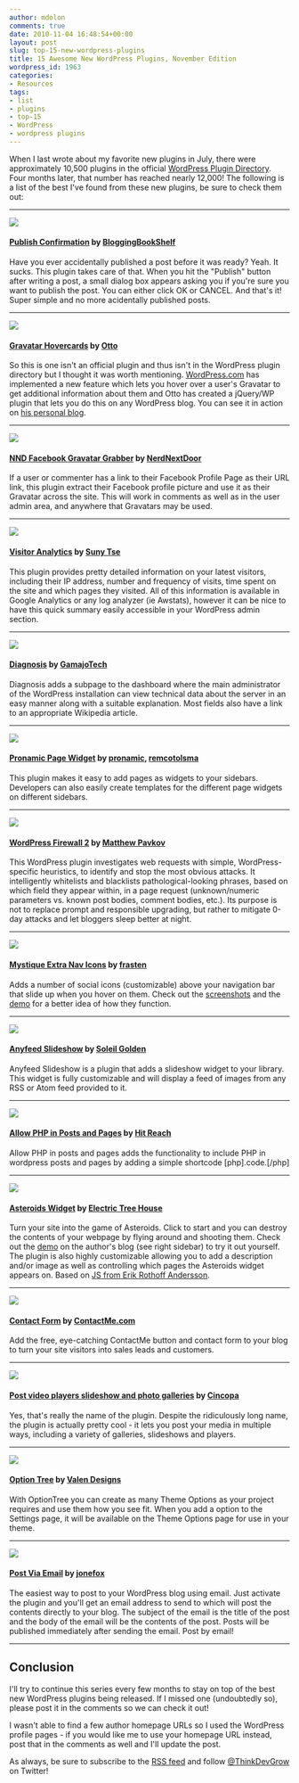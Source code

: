 ```yaml
---
author: mdolon
comments: true
date: 2010-11-04 16:48:54+00:00
layout: post
slug: top-15-new-wordpress-plugins
title: 15 Awesome New WordPress Plugins, November Edition
wordpress_id: 1963
categories:
- Resources
tags:
- list
- plugins
- top-15
- WordPress
- wordpress plugins
---
```


When I last wrote about my favorite new plugins in July, there were approximately 10,500 plugins in the official [WordPress Plugin Directory](http://wordpress.org/extend/plugins/).  Four months later, that number has reached nearly 12,000!  The following is a list of the best I've found from these new plugins, be sure to check them out:

---

<a href="http://wordpress.org/extend/plugins/publish-confirmation/">
  <img src="http://devgrow.s3.amazonaws.com/assets/images/publish-confirmation.gif" class="image-left" />
</a>

#### [Publish Confirmation](http://wordpress.org/extend/plugins/publish-confirmation/) by [BloggingBookShelf](http://www.bloggingbookshelf.com/wordpress/publish-confirmation-plugin/)

Have you ever accidentally published a post before it was ready? Yeah. It sucks. This plugin takes care of that.  When you hit the "Publish" button after writing a post, a small dialog box appears asking you if you're sure you want to publish the post. You can either click OK or CANCEL. And that's it! Super simple and no more acidentally published posts.

---

<a href="http://ottopress.com/2010/gravatar-hovercards/">
  <img src="http://devgrow.s3.amazonaws.com/assets/images/gravatar-hovercards.gif" class="image-left" />
</a>

#### [Gravatar Hovercards](http://ottopress.com/2010/gravatar-hovercards/)  by [Otto](http://ottopress.com/)

So this is one isn't an official plugin and thus isn't in the WordPress plugin directory but I thought it was worth mentioning.  [WordPress.com](http://wordpress.com/) has implemented a new feature which lets you hover over a user's Gravatar to get additional information about them and Otto has created a jQuery/WP plugin that lets you do this on any WordPress blog.  You can see it in action on [his personal blog](http://ottopress.com/2010/gravatar-hovercards/).

---

<a href="http://wordpress.org/extend/plugins/nnd-facebook-profile-for-gravatar/">
  <img src="http://devgrow.s3.amazonaws.com/assets/images/nnd-facebook-gravatar.gif" class="image-left" />
</a>

#### [NND Facebook Gravatar Grabber](http://wordpress.org/extend/plugins/nnd-facebook-profile-for-gravatar/) by [NerdNextDoor](http://profiles.wordpress.org/users/NerdNextDoor/)

If a user or commenter has a link to their Facebook Profile Page as their URL link, this plugin extract their Facebook profile picture and use it as their Gravatar across the site.  This will work in comments as well as in the user admin area, and anywhere that Gravatars may be used.

---

<a href="http://wordpress.org/extend/plugins/visitor-analytics/">
  <img src="http://devgrow.s3.amazonaws.com/assets/images/visitor-analytics.gif" class="image-left" />
</a>

#### [Visitor Analytics](http://wordpress.org/extend/plugins/basic-authentication/) by [Suny Tse](http://ziming.org/dev/visitor-analytics)

This plugin provides pretty detailed information on your latest visitors, including their IP address, number and frequency of visits, time spent on the site and which pages they visited.  All of this information is available in Google Analytics or any log analyzer (ie Awstats), however it can be nice to have this quick summary easily accessible in your WordPress admin section.

---

<a href="http://wordpress.org/extend/plugins/diagnosis/">
  <img src="http://devgrow.s3.amazonaws.com/assets/images/diagnosis.gif" class="image-left" />
</a>

#### [Diagnosis](http://wordpress.org/extend/plugins/diagnosis/) by [GamajoTech](http://profiles.wordpress.org/users/GamajoTech/)

Diagnosis adds a subpage to the dashboard where the main administrator of the WordPress installation can view technical data about the server in an easy manner along with a suitable explanation. Most fields also have a link to an appropriate Wikipedia article.

---

<a href="http://wordpress.org/extend/plugins/pronamic-page-widget/">
  <img src="http://devgrow.s3.amazonaws.com/assets/images/pronamic-page-widget.gif" class="image-left" />
</a>

#### [Pronamic Page Widget](http://wordpress.org/extend/plugins/pronamic-page-widget/) by [pronamic](http://profiles.wordpress.org/users/pronamic/), [remcotolsma](http://profiles.wordpress.org/users/remcotolsma/)

This plugin makes it easy to add pages as widgets to your sidebars.  Developers can also easily create templates for the different page widgets on different sidebars.

---

<a href="http://wordpress.org/extend/plugins/wordpress-firewall-2/">
  <img src="http://devgrow.s3.amazonaws.com/assets/images/wordpress-firewall-2.gif" class="image-left" />
</a>

#### [WordPress Firewall 2](http://wordpress.org/extend/plugins/wordpress-firewall-2/) by [Matthew Pavkov](http://matthewpavkov.com/wordpress-plugins/)

This WordPress plugin investigates web requests with simple, WordPress-specific heuristics, to identify and stop the most obvious attacks.  It intelligently whitelists and blacklists pathological-looking phrases, based on which field they appear within, in a page request (unknown/numeric parameters vs. known post bodies, comment bodies, etc.). Its purpose is not to replace prompt and responsible upgrading, but rather to mitigate 0-day attacks and let bloggers sleep better at night.

---

<a href="http://wordpress.org/extend/plugins/mystique-extra-nav-icons/">
  <img src="http://devgrow.s3.amazonaws.com/assets/images/mystique-extra-nav-icons.gif" class="image-left" />
</a>

#### [Mystique Extra Nav Icons](http://wordpress.org/extend/plugins/mystique-extra-nav-icons/) by [frasten](http://polpoinodroidi.com/)

Adds a number of social icons (customizable) above your navigation bar that slide up when you hover on them.  Check out the [screenshots](http://wordpress.org/extend/plugins/mystique-extra-nav-icons/screenshots/) and the [demo](http://polpoinodroidi.com/) for a better idea of how they function.

---

<a href="http://wordpress.org/extend/plugins/anyfeed-slideshow/">
  <img src="http://devgrow.s3.amazonaws.com/assets/images/anyfeed-slideshow.gif" class="image-left" />
</a>

#### [Anyfeed Slideshow](http://wordpress.org/extend/plugins/anyfeed-slideshow/) by [Soleil Golden](http://tixen.net/blog/)

Anyfeed Slideshow is a plugin that adds a slideshow widget to your library. This widget is fully customizable and will display a feed of images from any RSS or Atom feed provided to it.

---

<a href="http://wordpress.org/extend/plugins/allow-php-in-posts-and-pages/">
  <img src="http://devgrow.s3.amazonaws.com/assets/images/allow-php.gif" class="image-left" />
</a>

#### [Allow PHP in Posts and Pages](http://wordpress.org/extend/plugins/allow-php-in-posts-and-pages/) by [Hit Reach](http://profiles.wordpress.org/users/Hit+Reach/)

Allow PHP in posts and pages adds the functionality to include PHP in wordpress posts and pages by adding a simple shortcode [php].code.[/php]

---

<a href="http://wordpress.org/extend/plugins/asteroids-widget/">
  <img src="http://devgrow.s3.amazonaws.com/assets/images/asteroids.gif" class="image-left" />
</a>

#### [Asteroids Widget](http://wordpress.org/extend/plugins/asteroids-widget/) by [Electric Tree House](http://electrictreehouse.com/)

Turn your site into the game of Asteroids. Click to start and you can destroy the contents of your webpage by flying around and shooting them. Check out the [demo](http://electrictreehouse.com/) on the author's blog (see right sidebar) to try it out yourself. The plugin is also highly customizable allowing you to add a description and/or image as well as controlling which pages the Asteroids widget appears on.  Based on [JS from Erik Rothoff Andersson](http://erkie.github.com/).

---

<a href="http://wordpress.org/extend/plugins/contactme/">
  <img src="http://devgrow.s3.amazonaws.com/assets/images/contactme.gif" class="image-left" />
</a>

#### [Contact Form](http://wordpress.org/extend/plugins/contactme/) by [ContactMe.com](http://contactme.com/)

Add the free, eye-catching ContactMe button and contact form to your blog to turn your site visitors into sales leads and customers.

---

<a href="http://wordpress.org/extend/plugins/cincopa-video-slideshow-photo-gallery-podcast-plugin/">
  <img src="http://devgrow.s3.amazonaws.com/assets/images/cincopa.gif" class="image-left" />
</a>

#### [Post video players slideshow and photo galleries](http://wordpress.org/extend/plugins/cincopa-video-slideshow-photo-gallery-podcast-plugin/) by [Cincopa](http://www.cincopa.com/)

Yes, that's really the name of the plugin.  Despite the ridiculously long name, the plugin is actually pretty cool - it lets you post your media in multiple ways, including a variety of galleries, slideshows and players.

---

<a href="http://wordpress.org/extend/plugins/option-tree/">
  <img src="http://devgrow.s3.amazonaws.com/assets/images/optiontree.gif" class="image-left" />
</a>

#### [Option Tree](http://wordpress.org/extend/plugins/option-tree/) by [Valen Designs](http://www.valendesigns.com/)

With OptionTree you can create as many Theme Options as your project requires and use them how you see fit. When you add a option to the Settings page, it will be available on the Theme Options page for use in your theme.

---

<a href="http://wordpress.org/extend/plugins/postviaemail/">
  <img src="http://devgrow.s3.amazonaws.com/assets/images/postviaemail.gif" class="image-left" />
</a>

#### [Post Via Email](http://wordpress.org/extend/plugins/postviaemail/) by [jonefox](http://profiles.wordpress.org/users/jonefox/)

The easiest way to post to your WordPress blog using email. Just activate the plugin and you'll get an email address to send to which will post the contents directly to your blog. The subject of the email is the title of the post and the body of the email will be the contents of the post. Posts will be published immediately after sending the email. Post by email!

---

## Conclusion

I'll try to continue this series every few months to stay on top of the best new WordPress plugins being released.  If I missed one (undoubtedly so), please post it in the comments so we can check it out!

I wasn't able to find a few author homepage URLs so I used the WordPress profile pages - if you would like me to use your homepage URL instead, post that in the comments as well and I'll update the post.

As always, be sure to subscribe to the [RSS feed](http://feeds.feedburner.com/devgrow) and follow [@ThinkDevGrow](http://twitter.com/ThinkDevGrow) on Twitter!